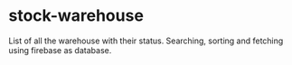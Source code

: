# stock-warehouse
List of all the warehouse with their status. Searching, sorting and fetching using firebase as database.